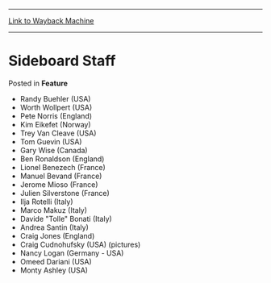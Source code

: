 
---
[Link to Wayback Machine](https://web.archive.org/web/20211203092601/https://magic.wizards.com/en/articles/archive/feature/sideboard-staff-2000-01-01-0)

[_metadata_:wayback_url]:- "https://magic.wizards.com/en/articles/archive/feature/sideboard-staff-2000-01-01-0"
[_metadata_:wayback_raw_url]:- "https://web.archive.org/web/20211203092601id_/https://magic.wizards.com/en/articles/archive/feature/sideboard-staff-2000-01-01-0"
[_metadata_:wayback_capture_timestamp]:- "2021-12-03 09:26:01+00:00"
[_metadata_:description]:- "Randy Buehler (USA) Worth Wollpert (USA) Pete Norris (England) Kim Eikefet (Norway) Trey Van Cleave (USA) Tom Guevin (USA) Gary Wise (Canada) Ben Ronaldson (England) Lionel Benezech (France) Manuel Bevand (France) Jerome Mioso (France) Julien Silverstone (France) Ilja Rotelli (Italy) Marco Makuz (Italy) Davide `Tolle` Bonati (Italy) Andrea Santin (Italy) Craig Jones (England)"
[_metadata_:generator]:- "Drupal 7 (http://drupal.org)"
[_metadata_:publish_date]:- "2000-01-01"
---


Sideboard Staff
===============



 Posted in **Feature**












* Randy Buehler (USA)
* Worth Wollpert (USA)
* Pete Norris (England)
* Kim Eikefet (Norway)
* Trey Van Cleave (USA)
* Tom Guevin (USA)
* Gary Wise (Canada)
* Ben Ronaldson (England)
* Lionel Benezech (France)
* Manuel Bevand (France)
* Jerome Mioso (France)
* Julien Silverstone (France)
* Ilja Rotelli (Italy)
* Marco Makuz (Italy)
* Davide "Tolle" Bonati (Italy)
* Andrea Santin (Italy)
* Craig Jones (England)
* Craig Cudnohufsky (USA) (pictures)
* Nancy Logan (Germany - USA)
* Omeed Dariani (USA)
* Monty Ashley (USA)






